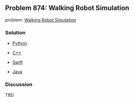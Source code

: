 ## Problem 874: Walking Robot Simulation

problem: [Walking Robot Simulation](https://leetcode.com/problems/walking-robot-simulation/)

### Solution

- [Python](../python/problem874.py)

- [C++](../cpp/problem874.cpp)

- [Swift](../swift/problem874.swift)

- [Java](../java/problem874.java)

### Discussion

TBD

